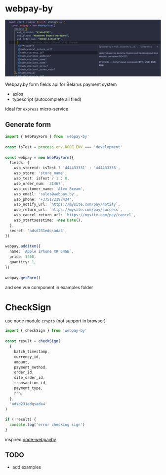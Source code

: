 # webpay-by

![webpay-by](https://github.com/whalest/webpay/blob/main/assets/main.png?raw=true)

Webpay.by form fields api for Belarus payment system

- axios
- typescript (autocomplete all filed)

ideal for `express` micro-service

## Generate form

```ts
import { WebPayForm } from 'webpay-by'

const isTest = process.env.NODE_ENV === 'development'

const webpay = new WebPayForm({
  fields: {
    wsb_storeid: isTest ? '444433331' : '444433333',
    wsb_store: 'store_name',
    wsb_test: isTest ? 1 : 0,
    wsb_order_num: `31467`,
    wsb_customer_name: 'Alex Bream',
    wsb_email: 'sales@webpay.by',
    wsb_phone: '+375172198434',
    wsb_notify_url: `https://mysite.com/pay/notify`,
    wsb_return_url: `https://mysite.com/pay/success`,
    wsb_cancel_return_url: `https://mysite.com/pay/cancel`,
    wsb_startsesstime: +new Date(),
  },
  secret: 'adsd231edqsada4',
})

webpay.addItem({
  name: `Apple iPhone XR 64GB`,
  price: 1200,
  quantity: 1,
})

webpay.getForm()
```

and see vue component in examples folder

# CheckSign

use node module `crypto` (not support in browser)

```ts
import { checkSign } from 'webpay-by'

const result = checkSign(
  {
    batch_timestamp,
    currency_id,
    amount,
    payment_method,
    order_id,
    site_order_id,
    transaction_id,
    payment_type,
    rrn,
  },
  'adsd231edqsada4'
)

if (!result) {
  console.log('error checking sign')
}
```

inspired [node-webpayby](https://github.com/menavita/node-webpayby)

## TODO

- add examples
